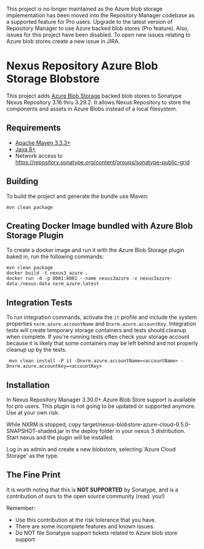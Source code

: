 <!--

    Sonatype Nexus (TM) Open Source Version
    Copyright (c) 2019-present Sonatype, Inc.
    All rights reserved. Includes the third-party code listed at http://links.sonatype.com/products/nexus/oss/attributions.

    This program and the accompanying materials are made available under the terms of the Eclipse Public License Version 1.0,
    which accompanies this distribution and is available at http://www.eclipse.org/legal/epl-v10.html.

    Sonatype Nexus (TM) Professional Version is available from Sonatype, Inc. "Sonatype" and "Sonatype Nexus" are trademarks
    of Sonatype, Inc. Apache Maven is a trademark of the Apache Software Foundation. M2eclipse is a trademark of the
    Eclipse Foundation. All other trademarks are the property of their respective owners.

-->
This project is no longer maintained as the Azure blob storage implementation has been moved into the Repository Manager codebase as a supported feature for Pro users. Upgrade to the latest version of Repository Manager to use Azure backed blob stores (Pro feature). Also, issues for this project have been disabled. To open new issues relating to Azure blob stores create a new issue in JIRA.


Nexus Repository Azure Blob Storage Blobstore
==============================
This project adds [Azure Blob Storage](https://azure.microsoft.com/en-us/services/storage/blobs/) backed blob stores to Sonatype Nexus Repository 3.16 thru 3.29.2. It allows Nexus Repository to store the components and assets in Azure Blobs instead of a local filesystem.


Requirements
------------
* [Apache Maven 3.3.3+](https://maven.apache.org/install.html)
* [Java 8+](http://www.oracle.com/technetwork/java/javase/downloads/jdk8-downloads-2133151.html)
* Network access to https://repository.sonatype.org/content/groups/sonatype-public-grid

Building
--------
To build the project and generate the bundle use Maven:

    mvn clean package

Creating Docker Image bundled with Azure Blob Storage Plugin
-------------------------------------------------------
To create a docker image and run it with the Azure Blob Storage plugin baked in, run the following commands: 

    mvn clean package
    docker build -t nexus3_azure .
    docker run -d -p 8081:8081 --name nexus3azure -v nexus3azure-data:/nexus-data nxrm_azure:latest
    

Integration Tests
-----------------
To run integration commands, activate the `it` profile and include the system properties `nxrm.azure.accountName` and 
`Dnxrm.azure.accountKey`. Integration tests will create temporary storage containers and tests should cleanup when 
complete. If you're running tests often check your storage account because it is likely that some containers may be left
behind and not properly cleanup up by the tests. 
 
     mvn clean install -P it -Dnxrm.azure.accountName=<accountName> -Dnxrm.azure.accountKey=<accountKey>


Installation
------------
In Nexus Repository Manager 3.30.0+ Azure Blob Store support is available for pro users.
This plugin is not going to be updated or supported anymore. Use at your own risk.

While NXRM is stopped, copy target/nexus-blobstore-azure-cloud-0.5.0-SNAPSHOT-shaded.jar in the deploy folder in your
nexus 3 distribution. Start nexus and the plugin will be installed.

Log in as admin and create a new blobstore, selecting 'Azure Cloud Storage' as the type.

The Fine Print
--------------

It is worth noting that this is **NOT SUPPORTED** by Sonatype, and is a contribution of ours
to the open source community (read: you!)

Remember:

* Use this contribution at the risk tolerance that you have. 
* There are some incomplete features and known issues.
* Do NOT file Sonatype support tickets related to Azure blob store support
